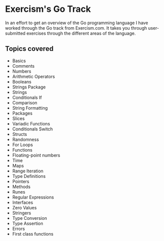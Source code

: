 # Exercism's Go Track

In an effort to get an overview of the Go programming language I have worked through the Go track from Exercism.com. It takes you through user-submitted exercises through the different areas of the language.

## Topics covered

- Basics
- Comments
- Numbers
- Arithmetic Operators
- Booleans
- Strings Package
- Strings
- Conditionals If
- Comparison
- String Formatting
- Packages
- Slices
- Variadic Functions
- Conditionals Switch
- Structs
- Randomness
- For Loops
- Functions
- Floating-point numbers
- Time
- Maps
- Range Iteration
- Type Definitions
- Pointers
- Methods
- Runes
- Regular Expressions
- Interfaces
- Zero Values
- Stringers
- Type Conversion
- Type Assertion
- Errors
- First class functions
